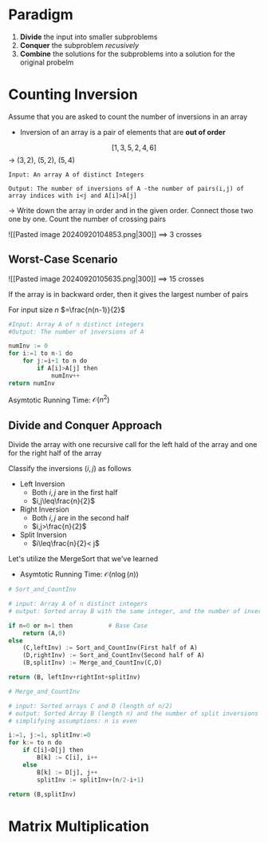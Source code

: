 # Paradigm
1. **Divide** the input into smaller subproblems
2. **Conquer** the subproblem *recusively*
3. **Combine** the solutions for the subproblems into a solution for the original probelm

# Counting Inversion
Assume that you are asked to count the number of inversions in an array
- Inversion of an array is a pair of elements that are **out of order**

$$[1,3,5,2,4,6]$$
 $\to$ $(3,2)$, $(5,2)$, $(5,4)$

```
Input: An array A of distinct Integers

Output: The number of inversions of A -the number of pairs(i,j) of array indices with i<j and A[i]>A[j] 
```

$\to$ Write down the array in order and in the given order. Connect those two one by one. Count the number of crossing pairs

![[Pasted image 20240920104853.png|300]]
 $\implies$ 3 crosses

## Worst-Case Scenario
![[Pasted image 20240920105635.png|300]]
 $\implies$ 15 crosses

If the array is in backward order, then it gives the largest number of pairs

For input size $n$
 $=\frac{n(n-1)}{2}$

``` python
#Input: Array A of n distinct integers
#Output: The number of inversions of A

numInv := 0
for i:=1 to n-1 do
	for j:=i+1 to n do
		if A[i]>A[j] then
			numInv++
return numInv
```

Asymtotic Running Time: $\mathcal{O}(n^{2})$

## Divide and Conquer Approach
Divide the array with one recursive call for the left hald of the array and one for the right half of the array

Classify the inversions $(i,j)$ as follows
- Left Inversion
	- Both $i,j$ are in the first half
	- $i,j\leq\frac{n}{2}$
- Right Inversion
	- Both $i,j$ are in the second half
	- $i,j>\frac{n}{2}$
- Split Inversion
	- $i\leq\frac{n}{2}< j$

Let's utilize the MergeSort that we've learned
- Asymtotic Running Time: $\mathcal{O}(n\log(n))$

```python
# Sort_and_CountInv

# input: Array A of n distinct integers
# output: Sorted array B with the same integer, and the number of inversions of A

if n=0 or n=1 then          # Base Case
	return (A,0)
else
	(C,leftInv) := Sort_and_CountInv(First half of A)
	(D,rightInv) := Sort_and_CountInv(Second half of A)
	(B,splitInv) := Merge_and_CountInv(C,D)

return (B, leftInv+rightInt+splitInv)
```

``` python
# Merge_and_CountInv

# input: Sorted arrays C and D (length of n/2)
# output: Sorted Array B (length n) and the number of split inversions
# simplifying assumptions: n is even

i:=1, j:=1, splitInv:=0
for k:= to n do
	if C[i]<D[j] then
		B[k] := C[i], i++
	else
		B[k] := D[j], j++
		splitInv := splitInv+(n/2-i+1)

return (B,splitInv)
```

# Matrix Multiplication

